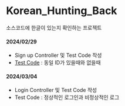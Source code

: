 # Korean_Hunting_Back
소스코드에 한글이 있는지 확인하는 프로젝트

#### 2024/02/29
- Sign up Controller 및 Test Code 작성
- [Test Code](https://github.com/dukbong/Korean_Hunting_Back/blob/main/src/test/java/com/hangulhunting/Korean_Hunting/controller/BasicControllerTest.java) : 동일 ID가 있을때와 없을때

#### 2024/03/04
- Login Controller 및 Test Code 작성
- Test Code : 정상적인 로그인과 비정상적인 로그
